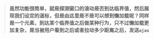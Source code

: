 > ### 虽然功能很简单，就是探测窗口的滚动是否到达临界值，然后展现我们设定的道标，但是由这里是不是可以想到懒加载呢？同样是一个元素，到达某个临界值之后做某种行为，只不过懒加载更加复杂，是当被用户看到之后或者拉动多少距离之后，发送`ajax`